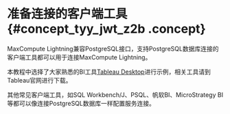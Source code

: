 # 准备连接的客户端工具 {#concept_tyy_jwt_z2b .concept}

MaxCompute Lightning兼容PostgreSQL接口，支持PostgreSQL数据库连接的客户端工具都可以用于连接MaxCompute Lightning。

本教程中选择了大家熟悉的BI工具[Tableau Desktop](https://www.tableau.com/products/desktop)进行示例，相关工具请到Tableau官网进行下载。

其他常见客户端工具，如SQL Workbench/J、PSQL、帆软BI、MicroStrategy BI等都可以像连接PostgreSQL数据库一样配置服务连接。


